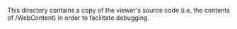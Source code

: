 This directory contains a copy of the viewer's source code (i.e. the contents of /WebContent) in order to facilitate debugging.
